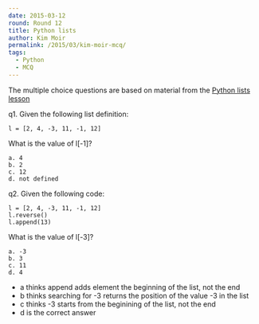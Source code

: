 ```yaml
---
date: 2015-03-12
round: Round 12
title: Python lists 
author: Kim Moir 
permalink: /2015/03/kim-moir-mcq/
tags:
  - Python
  - MCQ
---
```


The multiple choice questions are based on material from the [Python lists lesson](http://swcarpentry.github.io/python-novice-inflammation/03-lists.html) 

q1. Given the following list definition:


    l = [2, 4, -3, 11, -1, 12]

What is the value of l[-1]?

    a. 4 
    b. 2 
    c. 12 
    d. not defined 

q2. Given the following code:

    l = [2, 4, -3, 11, -1, 12]
    l.reverse()
    l.append(13)

What is the value of l[-3]?

    a. -3 
    b. 3 
    c. 11
    d. 4

* a thinks append adds element the beginning of the list, not the end
* b thinks searching for -3 returns the position of the value -3 in the list
* c thinks -3 starts from the beginining of the list, not the end
* d is the correct answer
